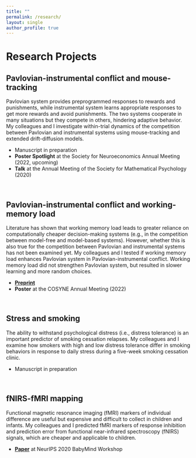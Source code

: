 ```yaml
---
title: ""
permalink: /research/
layout: single
author_profile: true
---
```


# Research Projects

## Pavlovian-instrumental conflict and mouse-tracking
Pavlovian system provides preprogrammed responses to rewards and punishments, while instrumental system learns appropriate responses to get more rewards and avoid punishments. The two systems cooperate in many situations but they compete in others, hindering adaptive behavior. My colleagues and I investigate within-trial dynamics of the competition between Pavlovian and instrumental systems using mouse-tracking and extended drift-diffusion models.
- Manuscript in preparation
- **Poster Spotlight** at the Society for Neuroeconomics Annual Meeting (2022, upcoming)
- **Talk** at the Annual Meeting of the Society for Mathematical Psychology (2020)

<br/>

## Pavlovian-instrumental conflict and working-memory load
Literature has shown that working memory load leads to greater reliance on computationally cheaper decision-making systems (e.g., in the competition between model-free and model-based systems). However, whether this is also true for the competition between Pavlovian and instrumental systems has not been examined yet. My colleagues and I tested if working memory load enhances Pavlovian system in Pavlovian-instrumental conflict. Working memory load did not strengthen Pavlovian system, but resulted in slower learning and more random choices.
- [**Preprint**](https://doi.org/10.1101/2022.08.01.502269)
- **Poster** at the COSYNE Annual Meeting (2022)

<br/>

## Stress and smoking
The ability to withstand psychological distress (i.e., distress tolerance) is an important predictor of smoking cessation relapses. My colleagues and I examine how smokers with high and low distress tolerance differ in smoking behaviors in response to daily stress during a five-week smoking cessation clinic.
- Manuscript in preparation

<br/>

## fNIRS-fMRI mapping
Functional magnetic resonance imaging (fMRI) markers of individual difference are useful but expensive and difficult to collect in children and infants. My colleagues and I predicted fMRI markers of response inhibition and prediction error from functional near-infrared spectroscopy (fNIRS) signals, which are cheaper and applicable to children.
- [**Paper**](https://bi.snu.ac.kr/NeurIPS2020_Babymind/29.pdf) at NeurIPS 2020 BabyMind Workshop
